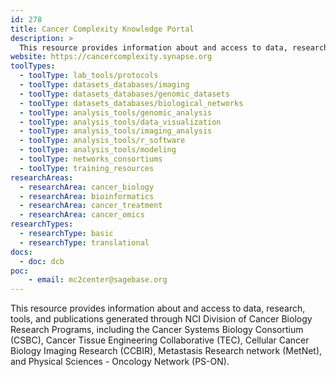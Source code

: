 ```yaml
---
id: 278
title: Cancer Complexity Knowledge Portal
description: >
  This resource provides information about and access to data, research, tools, and publications generated through multiple NCI Division of Cancer Biology Research Programs
website: https://cancercomplexity.synapse.org
toolTypes:
  - toolType: lab_tools/protocols
  - toolType: datasets_databases/imaging
  - toolType: datasets_databases/genomic_datasets
  - toolType: datasets_databases/biological_networks
  - toolType: analysis_tools/genomic_analysis
  - toolType: analysis_tools/data_visualization
  - toolType: analysis_tools/imaging_analysis
  - toolType: analysis_tools/r_software
  - toolType: analysis_tools/modeling
  - toolType: networks_consortiums
  - toolType: training_resources
researchAreas:
  - researchArea: cancer_biology
  - researchArea: bioinformatics
  - researchArea: cancer_treatment
  - researchArea: cancer_omics
researchTypes:
  - researchType: basic
  - researchType: translational
docs:
  - doc: dcb
poc:
    - email: mc2center@sagebase.org
---
```

This resource provides information about and access to data, research, tools, and publications generated through NCI Division of Cancer Biology Research Programs, including the Cancer Systems Biology Consortium (CSBC), Cancer Tissue Engineering Collaborative (TEC), Cellular Cancer Biology Imaging Research (CCBIR), Metastasis Research network (MetNet), and Physical Sciences - Oncology Network (PS-ON).